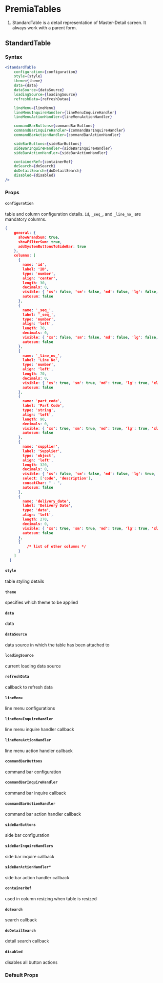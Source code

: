 # PremiaTables
1. StandardTable is a detail representation of Master-Detail screen. It always work with a parent form.

## StandardTable

### Syntax

```jsx
<StandardTable
    configuration={configuration}
    style={style}
    theme={theme}
    data={data}
    dataSource={dataSource}
    loadingSource={loadingSource}
    refreshData={refreshDataa}

    lineMenu={lineMenu}
    lineMenuInquireHandler={lineMenuInquireHandler}
    lineMenuActionHandler={lineMenuActionHandler}

    commandBarButtons={commandBarButtons}
    commandBarInquireHandler={commandBarInquireHandler}
    commandBarActionHandler={commandBarActionHandler}

    sideBarButtons={sideBarButtons}
    sideBarInquireHandler={sideBarInquireHandler}
    sideBarActionHandler={sideBarActionHandler}

    containerRef={containerRef}
    doSearch={doSearch}
    doDetailSearch={doDetailSearch}
    disabled={disabled}
/>
```

### Props

#### `configuration`
table and column configuration details. `id`, `_seq_`, and `_line_no_` are mandatory columns.

```json
{
    general: {
      showGrandSum: true,
      showFilterSum: true,
      addSystemButtonsToSideBar: true
    },
    columns: [
      {
        name: 'id',
        label: 'ID',
        type: 'number',
        align: 'center',
        length: 30,
        decimals: 0,
        visible: { 'xs': false, 'sm': false, 'md': false, 'lg': false, 'xl': false, '2xl': false, '3xl': false },
        autosum: false
      },
      {
        name: '_seq_',
        label: '_seq_',
        type: 'number',
        align: 'left',
        length: 70,
        decimals: 0,
        visible: { 'xs': false, 'sm': false, 'md': false, 'lg': false, 'xl': false, '2xl': false, '3xl': false },
        autosum: false
      },
      {
        name: '_line_no_',
        label: 'Line No',
        type: 'number',
        align: 'left',
        length: 70,
        decimals: 0,
        visible: { 'xs': true, 'sm': true, 'md': true, 'lg': true, 'xl': true, '2xl': true, '3xl': true },
        autosum: false
      },
      {
        name: 'part_code',
        label: 'Part Code',
        type: 'string',
        align: 'left',
        length: 90,
        decimals: 0,
        visible: { 'xs': true, 'sm': true, 'md': true, 'lg': true, 'xl': true, '2xl': true, '3xl': true },
        autosum: false
      },
      {
        name: 'supplier',
        label: 'Supplier',
        type: 'object',
        align: 'left',
        length: 320,
        decimals: 0,
        visible: { 'xs': false, 'sm': false, 'md': false, 'lg': true, 'xl': true, '2xl': true, '3xl': true },
        select: ['code', 'description'],
        concatChar: " - ",
        autosum: false
      },
      {
        name: 'delivery_date',
        label: 'Delivery Date',
        type: 'date',
        align: 'left',
        length: 270,
        decimals: 0,
        visible: { 'xs': true, 'sm': true, 'md': true, 'lg': true, 'xl': true, '2xl': true, '3xl': true },
        autosum: false
      },
      {
          /* list of other columns */
      }
    ]
  }
```

#### `style`
table styling details

#### `theme`
specifies which theme to be applied

#### `data`
data

#### `dataSource`
data source in which the table has been attached to

#### `loadingSource`
current loading data source

#### `refreshData`
callback to refresh data

#### `lineMenu`
line menu configurations

#### `lineMenuInquireHandler`
line menu inquire handler callback

#### `lineMenuActionHandler`
line menu action handler callback

#### `commandBarButtons`
command bar configuration

#### `commandBarInquireHandler`
command bar inquire callback

#### `commandBarActionHandler`
command bar action handler callback

#### `sideBarButtons`
side bar configuration

#### `sideBarInquireHandlers`
side bar inquire callback

#### `sideBarActionHandler*`
side bar action handler callback

#### `containerRef`
used in column resizing when table is resized

#### `doSearch`
search callback

#### `doDetailSearch`
detail search callback

#### `disabled`
disables all button actions



### Default Props
